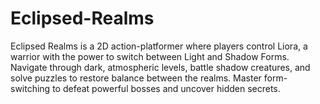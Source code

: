 # Eclipsed-Realms
Eclipsed Realms is a 2D action-platformer where players control Liora, a warrior with the power to switch between Light and Shadow Forms. Navigate through dark, atmospheric levels, battle shadow creatures, and solve puzzles to restore balance between the realms. Master form-switching to defeat powerful bosses and uncover hidden secrets.

